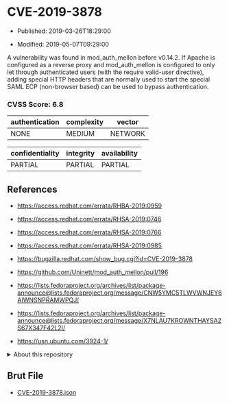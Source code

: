 # CVE-2019-3878

- Published: 2019-03-26T18:29:00

- Modified: 2019-05-07T09:29:00

A vulnerability was found in mod_auth_mellon before v0.14.2. If Apache is configured as a reverse proxy and mod_auth_mellon is configured to only let through authenticated users (with the require valid-user directive), adding special HTTP headers that are normally used to start the special SAML ECP (non-browser based) can be used to bypass authentication.

### CVSS Score: **6.8**

| authentication | complexity | vector |
| --- | --- | --- |
| NONE | MEDIUM | NETWORK |

| confidentiality | integrity | availability |
| --- | --- | --- |
| PARTIAL | PARTIAL | PARTIAL |

## References

* https://access.redhat.com/errata/RHBA-2019:0959

* https://access.redhat.com/errata/RHSA-2019:0746

* https://access.redhat.com/errata/RHSA-2019:0766

* https://access.redhat.com/errata/RHSA-2019:0985

* https://bugzilla.redhat.com/show_bug.cgi?id=CVE-2019-3878

* https://github.com/Uninett/mod_auth_mellon/pull/196

* https://lists.fedoraproject.org/archives/list/package-announce@lists.fedoraproject.org/message/CNW5YMC5TLWVWNJEY6AIWNSNPRAMWPQJ/

* https://lists.fedoraproject.org/archives/list/package-announce@lists.fedoraproject.org/message/X7NLAU7KROWNTHAYSA2S67X347F42L2I/

* https://usn.ubuntu.com/3924-1/

<details>
<summary>About this repository</summary> 

  This repository is part of the project [Live Hack CVE](https://github.com/Live-Hack-CVE). Main website can be found [www.live-hack.org](https://www.live-hack.org) 
  
  Made by [Sn0wAlice](https://github.com/Sn0wAlice) for the people that care about security and need to have a feed of the latest CVEs. Hope you enjoy it, don't forget to star the repo and follow me on [Twitter](https://twitter.com/Sn0wAlice) and [Github](https://github.com/Sn0wAlice). And that is my [personnal website](https://www.alice-snow.me/)

  - [Home Page](https://github.com/Live-Hack-CVE)
  - [Framework](https://github.com/Live-Hack-CVE/cve-framework)
  - [CVE database](https://github.com/Live-Hack-CVE/full_database)
  - [Changelog](https://github.com/Live-Hack-CVE/Changelog)
</details>

## Brut File

* [CVE-2019-3878.json](https://raw.githubusercontent.com/Live-Hack-CVE/full_database/main/cves/2019/CVE-2019-3878.json)

